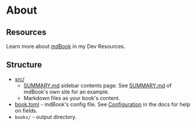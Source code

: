 # About


## Resources

Learn more about [mdBook](https://michaelcurrin.github.io/dev-resources/resources/rust/packages/mdbook.html) in my Dev Resources.


## Structure

- [src/](/src/)
    - [SUMMARY.md](/src/SUMMARY.md) sidebar contents page. See [SUMMARY.md](https://raw.githubusercontent.com/rust-lang/mdBook/master/guide/src/SUMMARY.md) of mdBook's own site for an example.
    -  Markdown files as your book's content.
- [book.toml](/book.toml) - mdBook's config file. See [Configuration](https://rust-lang.github.io/mdBook/format/configuration/) in the docs for help on fields.
- `books/` - output directory.

